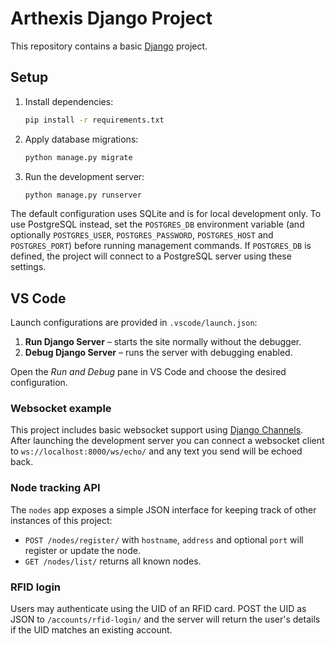 # Arthexis Django Project

This repository contains a basic [Django](https://www.djangoproject.com/) project.

## Setup

1. Install dependencies:
   ```bash
   pip install -r requirements.txt
   ```
2. Apply database migrations:
   ```bash
   python manage.py migrate
   ```
3. Run the development server:
   ```bash
   python manage.py runserver
   ```

The default configuration uses SQLite and is for local development only.
To use PostgreSQL instead, set the `POSTGRES_DB` environment variable (and
optionally `POSTGRES_USER`, `POSTGRES_PASSWORD`, `POSTGRES_HOST` and
`POSTGRES_PORT`) before running management commands. If `POSTGRES_DB` is
defined, the project will connect to a PostgreSQL server using these
settings.

## VS Code

Launch configurations are provided in `.vscode/launch.json`:

1. **Run Django Server** – starts the site normally without the debugger.
2. **Debug Django Server** – runs the server with debugging enabled.

Open the *Run and Debug* pane in VS Code and choose the desired configuration.

### Websocket example

This project includes basic websocket support using
[Django Channels](https://channels.readthedocs.io/). After launching the
development server you can connect a websocket client to
`ws://localhost:8000/ws/echo/` and any text you send will be echoed back.

### Node tracking API

The `nodes` app exposes a simple JSON interface for keeping track of other
instances of this project:

- `POST /nodes/register/` with `hostname`, `address` and optional `port` will
  register or update the node.
- `GET /nodes/list/` returns all known nodes.

### RFID login

Users may authenticate using the UID of an RFID card. POST the UID as JSON to
`/accounts/rfid-login/` and the server will return the user's details if the UID
matches an existing account.
